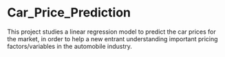 # Car_Price_Prediction
This project studies a linear regression model to predict the car prices for the market, in order to help a new entrant understanding important pricing factors/variables in the automobile industry. 
